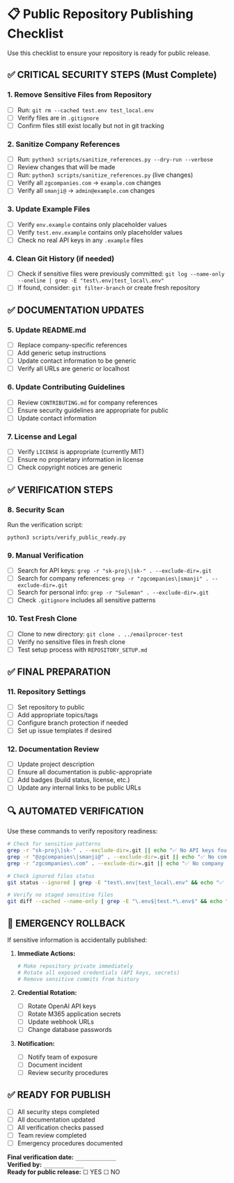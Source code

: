 # 📋 Public Repository Publishing Checklist

Use this checklist to ensure your repository is ready for public release.

## ✅ **CRITICAL SECURITY STEPS** (Must Complete)

### 1. Remove Sensitive Files from Repository
- [ ] Run: `git rm --cached test.env test_local.env`
- [ ] Verify files are in `.gitignore` 
- [ ] Confirm files still exist locally but not in git tracking

### 2. Sanitize Company References
- [ ] Run: `python3 scripts/sanitize_references.py --dry-run --verbose`
- [ ] Review changes that will be made
- [ ] Run: `python3 scripts/sanitize_references.py` (live changes)
- [ ] Verify all `zgcompanies.com` → `example.com` changes
- [ ] Verify all `smanji@` → `admin@example.com` changes

### 3. Update Example Files
- [ ] Verify `env.example` contains only placeholder values
- [ ] Verify `test.env.example` contains only placeholder values
- [ ] Check no real API keys in any `.example` files

### 4. Clean Git History (if needed)
- [ ] Check if sensitive files were previously committed: `git log --name-only --oneline | grep -E "test\.env|test_local\.env"`
- [ ] If found, consider: `git filter-branch` or create fresh repository

## ✅ **DOCUMENTATION UPDATES**

### 5. Update README.md
- [ ] Replace company-specific references
- [ ] Add generic setup instructions
- [ ] Update contact information to be generic
- [ ] Verify all URLs are generic or localhost

### 6. Update Contributing Guidelines
- [ ] Review `CONTRIBUTING.md` for company references
- [ ] Ensure security guidelines are appropriate for public
- [ ] Update contact information

### 7. License and Legal
- [ ] Verify `LICENSE` is appropriate (currently MIT)
- [ ] Ensure no proprietary information in license
- [ ] Check copyright notices are generic

## ✅ **VERIFICATION STEPS**

### 8. Security Scan
Run the verification script:
```bash
python3 scripts/verify_public_ready.py
```

### 9. Manual Verification
- [ ] Search for API keys: `grep -r "sk-proj\|sk-" . --exclude-dir=.git`
- [ ] Search for company references: `grep -r "zgcompanies\|smanji" . --exclude-dir=.git`
- [ ] Search for personal info: `grep -r "Suleman" . --exclude-dir=.git`
- [ ] Check `.gitignore` includes all sensitive patterns

### 10. Test Fresh Clone
- [ ] Clone to new directory: `git clone . ../emailprocer-test`
- [ ] Verify no sensitive files in fresh clone
- [ ] Test setup process with `REPOSITORY_SETUP.md`

## ✅ **FINAL PREPARATION**

### 11. Repository Settings
- [ ] Set repository to public
- [ ] Add appropriate topics/tags
- [ ] Configure branch protection if needed
- [ ] Set up issue templates if desired

### 12. Documentation Review
- [ ] Update project description
- [ ] Ensure all documentation is public-appropriate
- [ ] Add badges (build status, license, etc.)
- [ ] Update any internal links to be public URLs

## 🔍 **AUTOMATED VERIFICATION**

Use these commands to verify repository readiness:

```bash
# Check for sensitive patterns
grep -r "sk-proj\|sk-" . --exclude-dir=.git || echo "✅ No API keys found"
grep -r "@zgcompanies\|smanji@" . --exclude-dir=.git || echo "✅ No company emails found"  
grep -r "zgcompanies\.com" . --exclude-dir=.git || echo "✅ No company domains found"

# Check ignored files status
git status --ignored | grep -E "test\.env|test_local\.env" && echo "✅ Sensitive files properly ignored"

# Verify no staged sensitive files
git diff --cached --name-only | grep -E "\.env$|test.*\.env$" && echo "❌ Sensitive files staged!" || echo "✅ No sensitive files staged"
```

## 🚨 **EMERGENCY ROLLBACK**

If sensitive information is accidentally published:

1. **Immediate Actions:**
   ```bash
   # Make repository private immediately
   # Rotate all exposed credentials (API keys, secrets)
   # Remove sensitive commits from history
   ```

2. **Credential Rotation:**
   - [ ] Rotate OpenAI API keys
   - [ ] Rotate M365 application secrets
   - [ ] Update webhook URLs
   - [ ] Change database passwords

3. **Notification:**
   - [ ] Notify team of exposure
   - [ ] Document incident
   - [ ] Review security procedures

## ✅ **READY FOR PUBLISH**

- [ ] All security steps completed
- [ ] All documentation updated  
- [ ] All verification checks passed
- [ ] Team review completed
- [ ] Emergency procedures documented

**Final verification date:** `_____________`  
**Verified by:** `_____________`  
**Ready for public release:** ☐ YES ☐ NO 